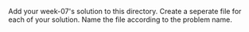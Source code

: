 Add your week-07's solution to this directory.
Create a seperate file for each of your solution. Name the file according to the problem name.

